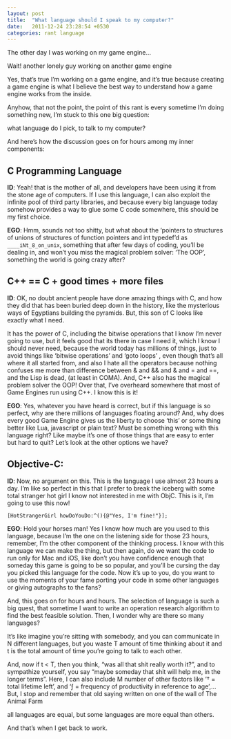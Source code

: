 ```yaml
---
layout: post
title:  "What language should I speak to my computer?"
date:   2011-12-24 23:28:54 +0530
categories: rant language
---
```


The other day I was working on my game engine…

Wait! another lonely guy working on another game engine

Yes, that’s true I’m working on a game engine, and it’s true because creating a game engine is what I believe the best way to understand how a game engine works from the inside.

Anyhow, that not the point, the point of this rant is every sometime I’m doing something new, I’m stuck to this one big question:

what language do I pick, to talk to my computer?

And here’s how the discussion goes on for hours among my inner components:

## C Programming Language

**ID**: Yeah! that is the mother of all, and developers have been using it from the stone age of computers. If I use this language, I can also exploit the infinite pool of third party libraries, and because every big language today somehow provides a way to glue some C code somewhere, this should be my first choice.

**EGO**: Hmm, sounds not too shitty, but what about the ‘pointers to structures of unions of structures of function pointers and int typedef’d as `____iNt_8_on_unix`, something that after few days of coding, you’ll be dealing in, and won’t you miss the magical problem solver: ‘The OOP’, something the world is going crazy after?

## C++ == C + good times + more files

**ID**: OK, no doubt ancient people have done amazing things with C,  and how they did that has been buried deep down in the history, like the mysterious ways of Egyptians building the pyramids. But, this son of C looks like exactly what I need.

It has the power of C, including the bitwise operations that I know I’m never going to use, but it feels good that its there in case I need it, which I know I should never need, because the world today has millions of things, just to avoid things like ‘bitwise operations’  and ‘goto loops’ , even though that’s all where it all started from, and also I hate all the operators because nothing confuses me more than difference between & and && and & and = and ==, and the Lisp is dead, (at least in COMA). And, C++ also has the magical problem solver the OOP! Over that, I’ve overheard somewhere that most of Game Engines run using C++. I know this is it!

**EGO**: Yes, whatever you have heard is correct, but if this language is so perfect, why are there millions of languages floating around? And, why does every good Game Engine gives us the liberty to choose ‘this’ or some thing better like Lua, javascript or plain text? Must be something wrong with this language right? Like maybe it’s one of those things that are easy to enter but hard to quit? Let’s look at the other options we have?

## Objective-C:

**ID**: Now, no argument on this. This is the language I use almost 23 hours a day. I’m like so perfect in this that I prefer to break the iceberg with some total stranger hot girl I know not interested in me with ObjC. This is it, I’m going to use this now!

```[HotStrangerGirl howDoYouDo:^(){@"Yes, I'm fine!"}];```

**EGO**: Hold your horses man! Yes I know how much are you used to this language, because I’m the one on the listening side for those 23 hours, remember, I’m the other component of the thinking process. I know with this language we can make the thing, but then again, do we want the code to run only for Mac and iOS, like don’t you have confidence enough that someday this game is going to be so popular, and you’ll be cursing the day you picked this language for the code. Now it’s up to you, do you want to use the moments of your fame porting your code in some other languages or giving autographs to the fans?

 

And, this goes on for hours and hours. The selection of language is such a big quest, that sometime I want to write an operation research algorithm to find the best feasible solution. Then, I wonder why are there so many languages?

It’s like imagine you’re sitting with somebody, and you can communicate in N different languages, but you waste T amount of time thinking about it and t is the total amount of time you’re going to talk to each other.

And, now if t < T, then you think, “was all that shit really worth it?”, and to sympathize yourself, you say “maybe someday that shit will help me, in the longer terms”. Here, I can also include M number of other factors like ‘† = total lifetime left’, and ‘ƒ = frequency of productivity in reference to age’,… But, I stop and remember that old saying written on one of the wall of The Animal Farm

all languages are equal, but some languages are more equal than others.

And that’s when I get back to work.
